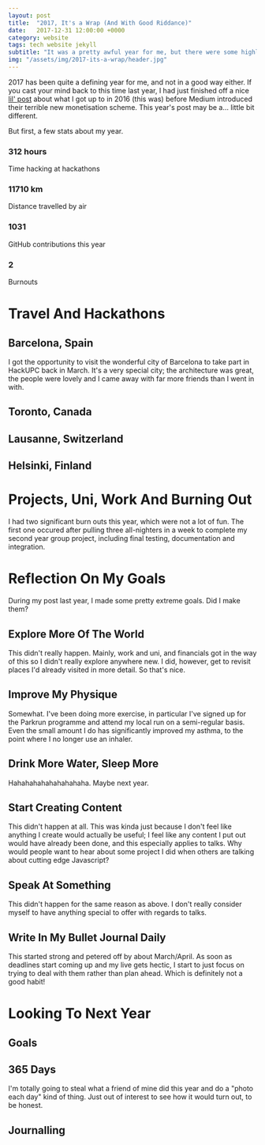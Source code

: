 ```yaml
---
layout: post
title:  "2017, It's a Wrap (And With Good Riddance)"
date:   2017-12-31 12:00:00 +0000
category: website
tags: tech website jekyll
subtitle: "It was a pretty awful year for me, but there were some highlights. Lets try to focus on them."
img: "/assets/img/2017-its-a-wrap/header.jpg"
---
```


2017 has been quite a defining year for me, and not in a good way either. If
you cast your mind back to this time last year, I had just finished off a
nice [lil' post](https://medium.com/@mbell_gb/eoy2016-832ca999c6ea) about
what I got up to in 2016 (this was) before Medium introduced their terrible
new monetisation scheme. This year's post may be a... little bit different.

But first, a few stats about my year.

<aside>
<div class="cards-4">
  <div class="card">
    <div class="card-body">
      <h3>312 hours</h3>
      <p>Time hacking at hackathons</p>
    </div>
  </div>
  <div class="card">
    <div class="card-body">
      <h3>11710 km</h3>
      <p>Distance travelled by air</p>
    </div>
  </div>
  <div class="card">
    <div class="card-body">
      <h3>1031</h3>
      <p>GitHub contributions this year</p>
    </div>
  </div>
  <div class="card">
    <div class="card-body">
      <h3>2</h3>
      <p>Burnouts</p>
    </div>
  </div>
</div>
</aside>

# Travel And Hackathons

## Barcelona, Spain

I got the opportunity to visit the wonderful city of Barcelona to take part
in HackUPC back in March. It's a very special city; the architecture was
great, the people were lovely and I came away with far more friends than I
went in with.

## Toronto, Canada

## Lausanne, Switzerland

## Helsinki, Finland

# Projects, Uni, Work And Burning Out

I had two significant burn outs this year, which were not a lot of fun. The
first one occured after pulling three all-nighters in a week to complete my
second year group project, including final testing, documentation and
integration.

# Reflection On My Goals

During my post last year, I made some pretty extreme goals. Did I make them?

## Explore More Of The World

This didn't really happen. Mainly, work and uni, and financials got in the
way of this so I didn't really explore anywhere new. I did, however, get to
revisit places I'd already visited in more detail. So that's nice.

## Improve My Physique

Somewhat. I've been doing more exercise, in particular I've signed up for the
Parkrun programme and attend my local run on a semi-regular basis. Even the
small amount I do has significantly improved my asthma, to the point where I
no longer use an inhaler.

## Drink More Water, Sleep More

Hahahahahahahahahaha. Maybe next year.

## Start Creating Content

This didn't happen at all. This was kinda just because I don't feel like
anything I create would actually be useful; I feel like any content I put out
would have already been done, and this especially applies to talks. Why would
people want to hear about some project I did when others are talking about
cutting edge Javascript?

## Speak At Something

This didn't happen for the same reason as above. I don't really consider
myself to have anything special to offer with regards to talks.

## Write In My Bullet Journal Daily

This started strong and petered off by about March/April. As soon as
deadlines start coming up and my live gets hectic, I start to just focus on
trying to deal with them rather than plan ahead. Which is definitely not a
good habit!

# Looking To Next Year

## Goals

## 365 Days

I'm totally going to steal what a friend of mine did this year and do a
"photo each day" kind of thing. Just out of interest to see how it would turn
out, to be honest.

## Journalling
